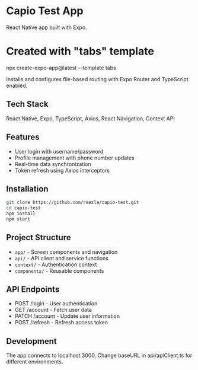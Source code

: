 # Capio Test App

React Native app built with Expo.

# Created with "tabs" template

npx create-expo-app@latest --template tabs

Installs and configures file-based routing with Expo Router and TypeScript enabled.

## Tech Stack

React Native, Expo, TypeScript, Axios, React Navigation, Context API

## Features

- User login with username/password
- Profile management with phone number updates
- Real-time data synchronization
- Token refresh using Axios interceptors


## Installation

```bash
git clone https://github.com/reezla/capio-test.git
cd capio-test
npm install
npm start
```

## Project Structure

- `app/` - Screen components and navigation
- `api/` - API client and service functions
- `context/` - Authentication context
- `components/` - Reusable components

## API Endpoints

- POST /login - User authentication
- GET /account - Fetch user data
- PATCH /account - Update user information
- POST /refresh - Refresh access token

## Development

The app connects to localhost:3000. 
Change baseURL in api/apiClient.ts for different environments.
